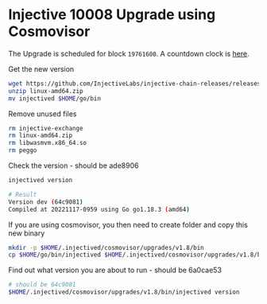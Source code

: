 # Injective 10008 Upgrade using Cosmovisor

The Upgrade is scheduled for block `19761600`. A countdown clock is [here](https://www.mintscan.io/injective/blocks/19761600).

Get the new version

```bash
wget https://github.com/InjectiveLabs/injective-chain-releases/releases/download/v1.8.0-1668679102/linux-amd64.zip
unzip linux-amd64.zip
mv injectived $HOME/go/bin
```

Remove unused files

```bash
rm injective-exchange
rm linux-amd64.zip
rm libwasmvm.x86_64.so
rm peggo
```

Check the version - should be ade8906

```bash
injectived version

# Result
Version dev (64c9081)
Compiled at 20221117-0959 using Go go1.18.3 (amd64)
```

If you are using cosmovisor, you then need to create folder and copy this new binary

```bash
mkdir -p $HOME/.injectived/cosmovisor/upgrades/v1.8/bin
cp $HOME/go/bin/injectived $HOME/.injectived/cosmovisor/upgrades/v1.8/bin
```

Find out what version you are about to run - should be 6a0cae53

```bash
# should be 64c9081
$HOME/.injectived/cosmovisor/upgrades/v1.8/bin/injectived version
```
